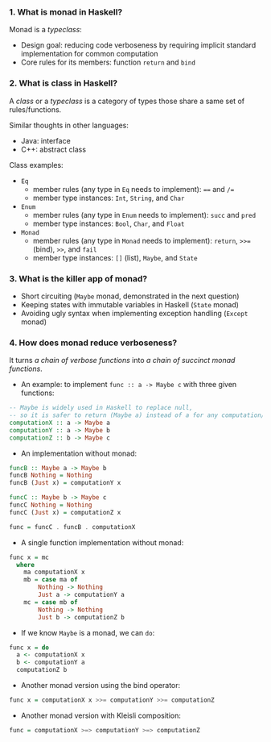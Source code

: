 ### 1. What is monad in Haskell?
Monad is a _typeclass_:
- Design goal: reducing code verboseness by requiring implicit standard implementation for common computation
- Core rules for its members: function `return` and `bind`

### 2. What is class in Haskell?
A _class_ or a _typeclass_ is a category of types those share a same set of rules/functions.

Similar thoughts in other languages:
- Java: interface
- C++: abstract class

Class examples:
- `Eq`
  - member rules (any type in `Eq` needs to implement): `==` and `/=`
  - member type instances: `Int`, `String`, and `Char`
- `Enum`
  - member rules (any type in `Enum` needs to implement): `succ` and `pred`
  - member type instances: `Bool`, `Char`, and `Float`
- `Monad`
  - member rules (any type in `Monad` needs to implement): `return`, `>>=` (bind), `>>`, and `fail`
  - member type instances: `[]` (list), `Maybe`, and `State`
  
### 3. What is the killer app of monad?
- Short circuiting (`Maybe` monad, demonstrated in the next question)
- Keeping states with immutable variables in Haskell (`State` monad)
- Avoiding ugly syntax when implementing exception handling (`Except` monad)

### 4. How does monad reduce verboseness?
It turns _a chain of verbose functions_ into _a chain of succinct monad functions_.
- An example: to implement `func :: a -> Maybe c` with three given functions:
``` Haskell
-- Maybe is widely used in Haskell to replace null,
-- so it is safer to return (Maybe a) instead of a for any computation/function
computationX :: a -> Maybe a
computationY :: a -> Maybe b
computationZ :: b -> Maybe c
```
- An implementation without monad:
``` Haskell
funcB :: Maybe a -> Maybe b
funcB Nothing = Nothing
funcB (Just x) = computationY x

funcC :: Maybe b -> Maybe c
funcC Nothing = Nothing
funcC (Just x) = computationZ x

func = funcC . funcB . computationX
```
- A single function implementation without monad:
``` Haskell
func x = mc
  where
    ma computationX x
    mb = case ma of
        Nothing -> Nothing
        Just a -> computationY a
    mc = case mb of
        Nothing -> Nothing
        Just b -> computationZ b
```
- If we know `Maybe` is a monad, we can `do`:
``` Haskell
func x = do
  a <- computationX x
  b <- computationY a
  computationZ b
```
- Another monad version using the bind operator:
``` Haskell
func x = computationX x >>= computationY >>= computationZ
```
- Another monad version with Kleisli composition:
``` Haskell
func = computationX >=> computationY >=> computationZ
```
